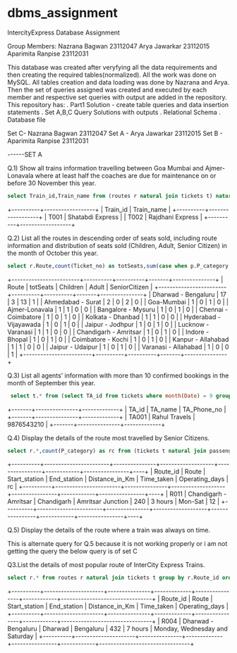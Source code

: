 # dbms_assignment
IntercityExpress Database Assignment

Group Members: 
Nazrana Bagwan 23112047
Arya Jawarkar 23112015
Aparimita Ranpise 23112031

This database was created after veryfying all the data requirements and then creating the required tables(normalized). All the work was done on MySQL.
All tables creation and data loading was done by Nazrana and Arya. 
Then the set of queries assigned was created and executed by each member and respective set queries with output are added in the repository.
This repository has:
. Part1 Solution - create table queries and data insertion statements
. Set A,B,C Query Solutions with outputs
. Relational Schema
. Database file

Set C- Nazrana Bagwan 23112047
Set A - Arya Jawarkar 23112015
Set B - Aparimita Ranpise 23112031


------SET A 

Q.1)	Show all trains information travelling between Goa Mumbai and Ajmer-Lonavala where at least half the coaches are due for maintenance on or before 30 November this year.
```sql
select Train_id,Train_name from (routes r natural join tickets t) natural join (select t.*,count(Coach_no) as totCoaches,sum(case when Last_maintained_date <= '2023-11-30' then 1 end) as coachesdue from trains t natural join coaches c  group by Train_id having coachesdue >= totCoaches/2 ) ts where r.Route = 'Ajmer-Lonavala' or r.Route = 'Goa-Mumbai';
```
+----------+------------------+
| Train_id | Train_name       |
+----------+------------------+
| T001     | Shatabdi Express |
| T002     | Rajdhani Express |
+----------+------------------+


Q.2) List all the routes in descending order of seats sold, including route information and distribution of seats sold (Children, Adult, Senior Citizen) in the month of October this year.
```sql
select r.Route,count(Ticket_no) as totSeats,sum(case when p.P_category = 'Children' then 1 else 0 end) as Children,sum(case when p.P_category = 'Adult' then 1 else 0 end) as Adult,sum(case when p.P_category = 'senior citizen' then 1 else 0 end) as SeniorCitizen from routes r join tickets t on r.Route_id = t.route_id join passengers p on p.P_id = t.P_id where monthName(t.Date) = 'October' and year(t.Date) = year(now()) group by r.Route order by totSeats desc;
```
+------------------------+----------+----------+-------+---------------+
| Route                  | totSeats | Children | Adult | SeniorCitizen |
+------------------------+----------+----------+-------+---------------+
| Dharwad - Bengaluru    |       17 |        3 |    13 |             1 |
| Ahmedabad - Surat      |        2 |        0 |     2 |             0 |
| Goa-Mumbai             |        1 |        0 |     1 |             0 |
| Ajmer-Lonavala         |        1 |        1 |     0 |             0 |
| Bangalore - Mysuru     |        1 |        0 |     1 |             0 |
| Chennai - Coimbatore   |        1 |        0 |     1 |             0 |
| Kolkata - Dhanbad      |        1 |        1 |     0 |             0 |
| Hyderabad - Vijayawada |        1 |        0 |     1 |             0 |
| Jaipur - Jodhpur       |        1 |        0 |     1 |             0 |
| Lucknow - Varanasi     |        1 |        1 |     0 |             0 |
| Chandigarh - Amritsar  |        1 |        0 |     1 |             0 |
| Indore - Bhopal        |        1 |        0 |     1 |             0 |
| Coimbatore - Kochi     |        1 |        0 |     1 |             0 |
| Kanpur - Allahabad     |        1 |        1 |     0 |             0 |
| Jaipur - Udaipur       |        1 |        0 |     1 |             0 |
| Varanasi - Allahabad   |        1 |        0 |     0 |             1 |
+------------------------+----------+----------+-------+---------------+



Q.3) List all agents’ information with more than 10 confirmed bookings in the month of September this year.
```sql
 select t.* from (select TA_id from tickets where month(Date) = 9 group by TA_id having count(1) > 10) a join travelagents t  on a.TA_id = t.TA_id;
```
+-------+---------------+-------------+
| TA_id | TA_name       | TA_Phone_no |
+-------+---------------+-------------+
| TA001 | Rahul Travels |  9876543210 |
+-------+---------------+-------------+


Q.4) Display the details of the route most travelled by Senior Citizens.
```sql
select r.*,count(P_category) as rc from (tickets t natural join passengers p )natural join routes r where p.P_category = 'senior citizen' group by Route_id order by rc desc limit 1;
```
+----------+-----------------------+---------------+-------------------+----------------+------------+----------------+----+
| Route_id | Route                 | Start_station | End_station       | Distance_in_Km | Time_taken | Operating_days | rc |
+----------+-----------------------+---------------+-------------------+----------------+------------+----------------+----+
| R011     | Chandigarh - Amritsar | Chandigarh    | Amritsar Junction |            240 | 3 hours    | Mon-Sat        | 12 |
+----------+-----------------------+---------------+-------------------+----------------+------------+----------------+----+



Q.5) Display the details of the route where a train was always on time.


This is alternate query for Q.5 because it is not working properly or i am not getting the query the below query is of set C


Q3.List the details of most popular route of InterCity Express Trains.
```sql
select r.* from routes r natural join tickets t group by r.Route_id order by count(Ticket_no) desc limit 1;
```
+----------+---------------------+---------------+-------------+----------------+------------+--------------------------------+
| Route_id | Route               | Start_station | End_station | Distance_in_Km | Time_taken | Operating_days                 |
+----------+---------------------+---------------+-------------+----------------+------------+--------------------------------+
| R004     | Dharwad - Bengaluru | Dharwad       | Bengaluru   |            432 | 7 hours    | Monday, Wednesday and Saturday |
+----------+---------------------+---------------+-------------+----------------+------------+--------------------------------+
